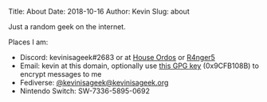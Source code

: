 Title: About
Date: 2018-10-16
Author: Kevin
Slug: about

Just a random geek on the internet.

Places I am:

* Discord: kevinisageek#2683 or at [House Ordos](https://discord.gg/p8tAxfR) or [R4nger5](https://discord.gg/RsTZCkD)
* Email: kevin at this domain, optionally use [this GPG key]({static}/media/misc/kevinatkevinisageekdotorg.public.gpg.asc) (0x9CFB108B) to encrypt messages to me
* Fediverse: [@kevinisageek@kevinisageek.org](https://social.kevinisageek.org)
* Nintendo Switch: SW-7336-5895-0692
